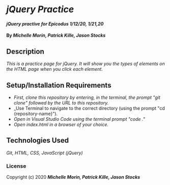 # _jQuery Practice_

#### _jQuery practive for Epicodus_ _1/12/20, 1/21,20_

#### By _**Michelle Morin, Patrick Kille, Jason Stocks**_

## Description

_This is a practice page for jQuery. It will show you the types of elements on the HTML page when you click each element._

## Setup/Installation Requirements

* _First, clone this repository by entering, in the terminal, the prompt "git clone" followed by the URL to this repository._
* _Use Terminal to navigate to the correct directory (using the prompt "cd {repository-name}").
* _Open in Visual Studio Code using the terminal prompt "code ."_
* _Open index.html in a browser of your choice._

## Technologies Used

_Git, HTML, CSS, JavaScript (jQuery)_

### License

Copyright (c) 2020 **_Michelle Morin, Patrick Kille, Jason Stocks_**
